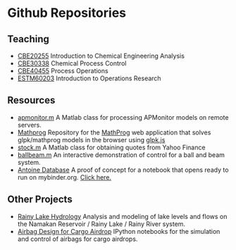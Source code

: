 Github Repositories
======================

## Teaching

* [CBE20255](http://jckantor.github.io/CBE20255) Introduction to Chemical Engineering Analysis
* [CBE30338](http://jckantor.github.io/CBE30338) Chemical Process Control
* [CBE40455](http://jckantor.github.io/CBE40455) Process Operations
* [ESTM60203](http://jckantor.github.io/ESTM60203) Introduction to Operations Research

## Resources

* [apmonitor.m](https://gist.github.com/jckantor/b1678f34c8fd0347e77b) A Matlab class for processing APMonitor models on remote servers.
* [Mathprog](https://github.com/jckantor/mathprog) Repository for the [MathProg](http://www3.nd.edu/~jeff/mathprog/) web application that solves glpk/mathprog models in the browser using [glpk.js](http://hgourvest.github.io/glpk.js/)
* [stock.m](https://gist.github.com/jckantor/9355655) A Matlab class for obtaining quotes from Yahoo Finance
* [ballbeam.m](http://jckantor.github.io/Ball-and-Beam-Control-Demonstration/) An interactive demonstration of control for a ball and beam system.
* [Antoine Database](https://github.com/jckantor/Antoine-Database) A proof of concept for a notebook that opens ready to run on mybinder.org.  [Click here.](http://mybinder.org/repo/jckantor/Antoine-Database)

## Other Projects

* [Rainy Lake Hydrology](http://jckantor.github.io/Rainy-Lake-Hydrology/) Analysis and modeling of lake levels and flows on the Namakan Reservoir / Rainy Lake / Rainy River system.
* [Airbag Design for Cargo Airdrop](http://jckantor.github.io/Airbag-Design-for-Cargo-Airdrop/) IPython notebooks for the simulation and control of airbags for cargo airdrops.

